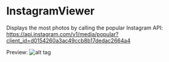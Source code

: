# InstagramViewer

Displays the most photos by calling the popular Instagram API: https://api.instagram.com/v1/media/popular?client_id=d0154260a3ac49ccb8b17dedac2664a4

Preview:
![alt tag](https://github.com/abhijitdhar/InstagramViewer/blob/master/preview.gif)
